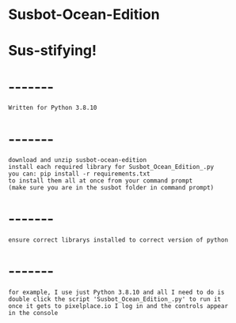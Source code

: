# Susbot-Ocean-Edition
# Sus-stifying!
# -------
    Written for Python 3.8.10
# -------
    download and unzip susbot-ocean-edition
    install each required library for Susbot_Ocean_Edition_.py
    you can: pip install -r requirements.txt
    to install them all at once from your command prompt
    (make sure you are in the susbot folder in command prompt)
# -------
    ensure correct librarys installed to correct version of python
# -------
    for example, I use just Python 3.8.10 and all I need to do is
    double click the script 'Susbot_Ocean_Edition_.py' to run it
    once it gets to pixelplace.io I log in and the controls appear
    in the console
    
